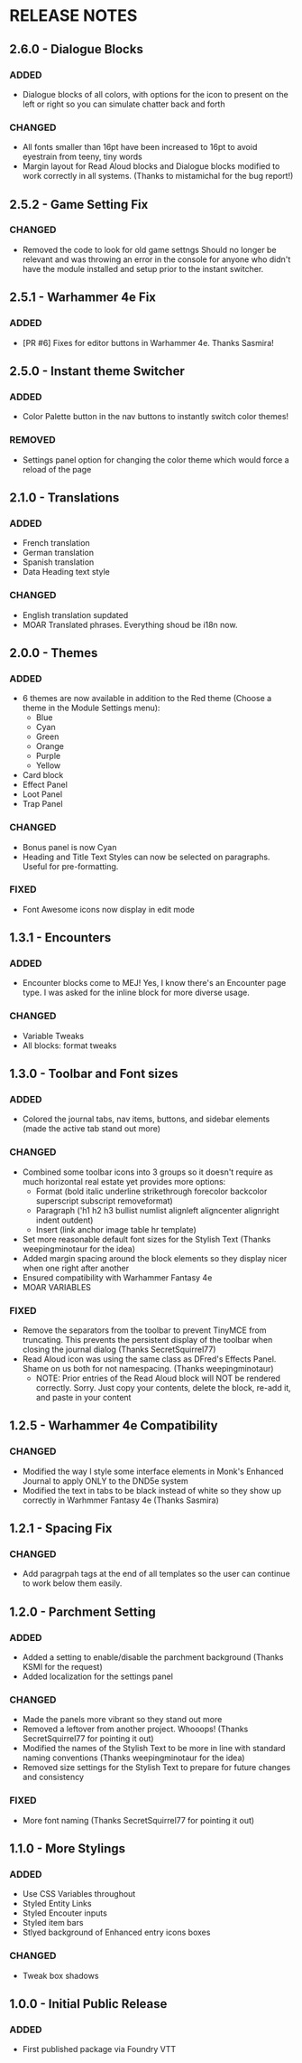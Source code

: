# RELEASE NOTES

## 2.6.0 - Dialogue Blocks

### ADDED

- Dialogue blocks of all colors, with options for the icon to present on the left or right so you can simulate chatter back and forth

### CHANGED

- All fonts smaller than 16pt have been increased to 16pt to avoid eyestrain from teeny, tiny words
- Margin layout for Read Aloud blocks and Dialogue blocks modified to work correctly in all systems. (Thanks to mistamichal for the bug report!)

## 2.5.2 - Game Setting Fix

### CHANGED

- Removed the code to look for old game settngs Should no longer be relevant and was throwing an error in the console for anyone who didn't have the module installed and setup prior to the instant switcher.

## 2.5.1 - Warhammer 4e Fix

### ADDED

- [PR #6] Fixes for editor buttons in Warhammer 4e. Thanks Sasmira!

## 2.5.0 - Instant theme Switcher

### ADDED

- Color Palette button in the nav buttons to instantly switch color themes!

### REMOVED

- Settings panel option for changing the color theme which would force a reload of the page

## 2.1.0 - Translations

### ADDED

- French translation
- German translation
- Spanish translation
- Data Heading text style

### CHANGED

- English translation supdated
- MOAR Translated phrases. Everything shoud be i18n now.

## 2.0.0 - Themes

### ADDED

- 6 themes are now available in addition to the Red theme (Choose a theme in the Module Settings menu):
  - Blue
  - Cyan
  - Green
  - Orange
  - Purple
  - Yellow
- Card block
- Effect Panel
- Loot Panel
- Trap Panel

### CHANGED

- Bonus panel is now Cyan
- Heading and Title Text Styles can now be selected on paragraphs. Useful for pre-formatting.

### FIXED

- Font Awesome icons now display in edit mode

## 1.3.1 - Encounters

### ADDED

- Encounter blocks come to MEJ! Yes, I know there's an Encounter page type. I was asked for the inline block for more diverse usage.

### CHANGED

- Variable Tweaks
- All blocks: format tweaks

## 1.3.0 - Toolbar and Font sizes

### ADDED

- Colored the journal tabs, nav items, buttons, and sidebar elements (made the active tab stand out more)

### CHANGED

- Combined some toolbar icons into 3 groups so it doesn't require as much horizontal real estate yet provides more options:
  - Format (bold italic underline strikethrough forecolor backcolor superscript subscript removeformat)
  - Paragraph ('h1 h2 h3 bullist numlist alignleft aligncenter alignright indent outdent)
  - Insert (link anchor image table hr template)
- Set more reasonable default font sizes for the Stylish Text (Thanks weepingminotaur for the idea)
- Added margin spacing around the block elements so they display nicer when one right after another
- Ensured compatibility with Warhammer Fantasy 4e
- MOAR VARIABLES

### FIXED

- Remove the separators from the toolbar to prevent TinyMCE from truncating. This prevents the persistent display of the toolbar when closing the journal dialog (Thanks SecretSquirrel77)
- Read Aloud icon was using the same class as DFred's Effects Panel. Shame on us both for not namespacing. (Thanks weepingminotaur)
  - NOTE: Prior entries of the Read Aloud block will NOT be rendered correctly. Sorry. Just copy your contents, delete the block, re-add it, and paste in your content

## 1.2.5 - Warhammer 4e Compatibility

### CHANGED

- Modified the way I style some interface elements in Monk's Enhanced Journal to apply ONLY to the DND5e system
- Modified the text in tabs to be black instead of white so they show up correctly in Warhmmer Fantasy 4e (Thanks Sasmira)

## 1.2.1 - Spacing Fix

### CHANGED

- Add paragrpah tags at the end of all templates so the user can continue to work below them easily.

## 1.2.0 - Parchment Setting

### ADDED

- Added a setting to enable/disable the parchment background (Thanks KSMI for the request)
- Added localization for the settings panel

### CHANGED

- Made the panels more vibrant so they stand out more
- Removed a leftover from another project. Whooops! (Thanks SecretSquirrel77 for pointing it out)
- Modified the names of the Stylish Text to be more in line with standard naming conventions (Thanks weepingminotaur for the idea)
- Removed size settings for the Stylish Text to prepare for future changes and consistency

### FIXED

- More font naming (Thanks SecretSquirrel77 for pointing it out)

## 1.1.0 - More Stylings

### ADDED

- Use CSS Variables throughout
- Styled Entity Links
- Styled Encouter inputs
- Styled item bars
- Stlyed background of Enhanced entry icons boxes

### CHANGED

- Tweak box shadows

## 1.0.0 - Initial Public Release

### ADDED

- First published package via Foundry VTT
